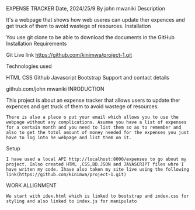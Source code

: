 EXPENSE TRACKER
Date, 2024/25/9
By john mwaniki
Description

It's a webpage that shows how web useres can update ther expences and get truck of them to avoid wastege of resources.
Installation

You use git clone to be able to download the documents in the GitHub
Installation Requirements

Git
Live link
https://github.com/kinimwa/project-1.git

Technologies used

HTML CSS Github Javascript Bootstrap
Support and contact details

github.com/john mwaniki
INRODUCTION

This project is about an expense tracker that allows users to update ther expences and get truck of them to avoid wastege of resources.

    There is also a place o put your email which allows you to use the webpage without any complications. Asumme you have a list of expenses for a certain month and you need to list them so as to remember and also to get the totol amount of money needed for the expenses you just have to log into he webpage and list them on it.

Setup

    I have used a local API http://localhost:8000/expenses to go about my project. Ialso created HTML ,CSS,BD.JSON and JAVASCRIPT files whre I have writen my code. Ihave also taken my site live using the following link(https://github.com/kinimwa/project-1.git)

WORK ALLIGNMENT

    We start with idex.html which is linked to bootstrap and index.css for styling and also linked to index.js for manipulato
